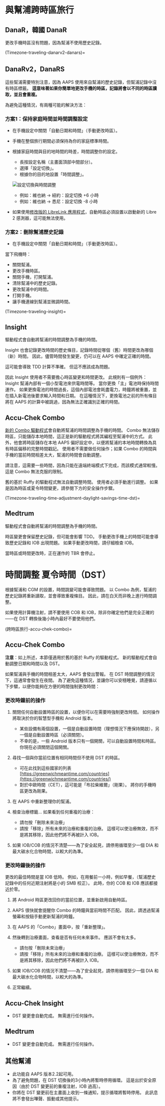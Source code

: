 # 與幫浦跨時區旅行

## DanaR，韓國 DanaR

更改手機時區沒有問題，因為幫浦不使用歷史記錄。

(Timezone-traveling-danarv2-danars)=

## DanaRv2，DanaRS

這些幫浦需要特別注意，因為 AAPS 使用來自幫浦的歷史記錄，但幫浦記錄中沒有時區標籤。 **這意味著如果你簡單地更改手機的時區，記錄將會以不同的時區讀取，並且會重複。**

為避免這種情況，有兩種可能的解決方法：

### 方案1：保持家庭時間並時間調整設定

* 在手機設定中關閉「自動日期和時間」（手動更改時區）。
* 手機在整個旅行期間必須保持為你的家庭標準時間。
* 根據家庭時間與目的地時間的時差，時間調整你的設定。
   
   * 長按設定名稱（主畫面頂部中間部分）。
   * 選擇「設定切換」。
   * 根據你的目的地設置「時間調整」。
   
   ![設定切換與時間調整](../images/ProfileSwitchTimeShift2.png)
   
   * 例如：維也納 -> 紐約：設定切換 +6 小時
   * 例如：維也納 -> 悉尼：設定切換 -8 小時
* 如果使用[修改版的 LibreLink 應用程式](Libre2-time-zone-travelling)，自動時區必須設置以啟動新的 Libre 2 感測器，這可能無法使用。

### 方案2：刪除幫浦歷史記錄

* 在手機設定中關閉「自動日期和時間」（手動更改時區）。

當下飛機時：

* 關閉幫浦。
* 更改手機時區。
* 關閉手機，打開幫浦。
* 清除幫浦中的歷史記錄。
* 更改幫浦中的時間。
* 打開手機。
* 讓手機連線到幫浦並微調時間。

(Timezone-traveling-insight)=

## Insight

驅動程式會自動將幫浦的時間調整為手機的時間。

Insight 也會記錄更改時間的歷史條目，記錄時間從哪個（舊）時間更改為哪個（新）時間。 因此，儘管時間發生變更，仍可以在 AAPS 中確定正確的時間。

這可能會導致 TDD 計算不準確。 但這不應該成為問題。

因此 Insight 使用者不需要擔心時區變更和時間更改。 此規則有一個例外：Insight 幫浦內部有一個小型電池來供電時間等。 當你更換「主」電池時保持時間運作。 如果更換電池的時間過長，這個內部電池會耗盡電力，時鐘將被重置，並在插入新電池後要求輸入時間和日期。 在這種情況下，更換電池之前的所有條目將在 AAPS 的計算中被跳過，因為無法正確識別正確的時間。

## Accu-Chek Combo

[新的 Combo 驅動程式](../Configuration/Accu-Chek-Combo-Pump-v2.md)會自動將幫浦的時間調整為手機的時間。 Combo 無法儲存時區，只能儲存本地時間，這正是新的驅動程式將其編程至幫浦中的方式。 此外，他會將時區儲存在本地 AAPS 偏好設定中，以便將幫浦的本地時間轉換為具有時區偏移的完整時間戳記。 使用者不需要做任何操作；如果 Combo 的時間與手機的當前時間相差太大，幫浦的時間會自動調整。

請注意，這需要一些時間，因為只能在遠端終端模式下完成，而該模式通常較慢。 這是 Combo 無法克服的限制。

舊的基於 Ruffy 的驅動程式無法自動調整時間。 使用者必須手動進行調整。 如果是因為時區或夏令時間變更，請參閱下方的安全操作步驟。

(Timezone-traveling-time-adjustment-daylight-savings-time-dst)=

## Medtrum

驅動程式會自動將幫浦的時間調整為手機的時間。

時區變更會保留歷史記錄，但可能會影響 TDD。 手動更改手機上的時間可能會導致歷史記錄和 IOB 出現問題。 如果手動更改時間，請仔細檢查 IOB。

當時區或時間更改時，正在運作的 TBR 會停止。

# 時間調整 夏令時間（DST）

根據幫浦和 CGM 的設置，時間跳變可能會導致問題。 以 Combo 為例，幫浦的歷史記錄將重新讀取，並會導致重複條目。 因此，請在白天而非晚上進行時間調整。

如果使用計算機注射，請不要使用 COB 和 IOB，除非你確定他們是完全正確的——在 DST 轉換後幾小時內最好不要使用他們。

(跨時區旅行-accu-chek-combo)=

## Accu-Chek Combo

**注意**：如上所述，本節僅適用於舊的基於 Ruffy 的驅動程式。 新的驅動程式會自動調整日期和時間以及 DST。

如果幫浦與手機的時間相差太大，AAPS 會發出警報。 在 DST 時間調整的情況下，這通常會發生在夜間。 為了避免這種情況，並讓你可以安穩睡覺，請遵循以下步驟，以便你能夠在方便的時間強制更改時間：

### 更改時鐘前的操作

1. 關閉任何自動設置時區的設置，以便你可以在需要時強制更改時間。 如何操作將取決於你的智慧型手機和 Android 版本。
   
   * 某些設備有兩個設置，一個是自動設置時間（理想情況下應保持開啟），另一個是自動設置時區（必須關閉）。
   * 不幸的是，一些 Android 版本只有一個開關，可以自動設置時間和時區。 你現在必須關閉這個開關。

2. 尋找一個與你當前位置有相同時間但不使用 DST 的時區。
   
   * 可在此找到這些國家的列表 [https://greenwichmeantime.com/countries](https://greenwichmeantime.com/countries/)
   * 對於中歐時間（CET），這可能是「布拉柴維爾」（剛果）。 將你的手機時區更改為剛果。

3. 在 AAPS 中重新整理你的幫浦。

4. 檢查治療標籤... 如果看到任何重複的治療：
   
   * 請勿按「刪除未來治療」
   * 請按「移除」所有未來的治療和重複的治療。 這樣可以使治療無效，而不是將其移除，因此他們將不再被計入 IOB。

5. 如果 IOB/COB 的情況不清楚——為了安全起見，請停用循環至少一個 DIA 和最大碳水化合物時間，以較大的為準。

### 更改時鐘後的操作

更改的最佳時間是當 IOB 低時。 例如，在用餐前一小時，例如早餐，（幫浦歷史記錄中的任何近期注射將是小的 SMB 校正）。 此時，你的 COB 和 IOB 應該都接近於零。

1. 將 Android 時區更改回你的當前位置，並重新啟用自動時區。
2. AAPS 很快就會提醒你 Combo 的時鐘與當前時間不匹配。 因此，請透過幫浦螢幕和按鈕手動更新幫浦的時鐘。
3. 在 AAPS 的「Combo」畫面中，按「重新整理」。
4. 然後轉到治療畫面，查看是否有任何未來事件。 應該不會有太多。
   
   * 請勿按「刪除未來治療」
   * 請按「移除」所有未來的治療和重複的治療。 這樣可以使治療無效，而不是將其移除，因此他們將不再被計入 IOB。

5. 如果 IOB/COB 的情況不清楚——為了安全起見，請停用循環至少一個 DIA 和最大碳水化合物時間，以較大的為準。

6. 正常繼續。

## Accu-Chek Insight

* DST 變更會自動完成。 無需進行任何操作。

## Medtrum

* DST 變更會自動完成。 無需進行任何操作。

## 其他幫浦

* 此功能自 AAPS 版本2.2起可用。
* 為了避免問題，在 DST 切換後的3小時內將暫時停用循環。 這是出於安全原因（由於 DST 變更前的重複注射，IOB 過高）。
* 你將在 DST 變更前在主畫面上收到一條通知，提示循環將暫時停用。 此訊息將不會發出嗶聲、振動或其他提示。